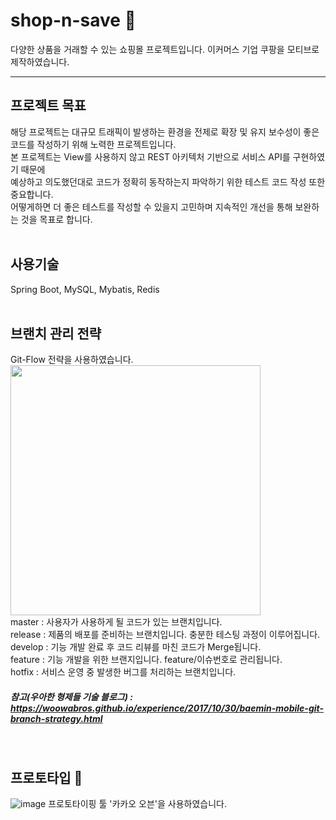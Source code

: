  # shop-n-save 🛒 
다양한 상품을 거래할 수 있는 쇼핑몰 프로젝트입니다.
이커머스 기업 쿠팡을 모티브로 제작하였습니다.

* * * 

## 프로젝트 목표
해당 프로젝트는 대규모 트래픽이 발생하는 환경을 전제로 확장 및 유지 보수성이 좋은 코드를 작성하기 위해 노력한 프로젝트입니다.  
본 프로젝트는 View를 사용하지 않고 REST 아키텍처 기반으로 서비스 API를 구현하였기 때문에   
예상하고 의도했던대로 코드가 정확히 동작하는지 파악하기 위한 테스트 코드 작성 또한 중요합니다.  
어떻게하면 더 좋은 테스트를 작성할 수 있을지 고민하며 지속적인 개선을 통해 보완하는 것을 목표로 합니다.  
<br/>
## 사용기술 
Spring Boot, MySQL, Mybatis, Redis  
<br/>  
## 브랜치 관리 전략
Git-Flow 전략을 사용하였습니다.
<img src = "https://user-images.githubusercontent.com/37732016/120079737-48bd9480-c0f0-11eb-8542-99b814fd5e48.JPG" width="400px">  
master : 사용자가 사용하게 될 코드가 있는 브랜치입니다.  
release : 제품의 배포를 준비하는 브랜치입니다. 충분한 테스팅 과정이 이루어집니다.  
develop : 기능 개발 완료 후 코드 리뷰를 마친 코드가 Merge됩니다.  
feature : 기능 개발을 위한 브랜지입니다. feature/이슈번호로 관리됩니다.  
hotfix : 서비스 운영 중 발생한 버그를 처리하는 브랜치입니다.  

##### 참고(우아한 형제들 기술 블로그) : https://woowabros.github.io/experience/2017/10/30/baemin-mobile-git-branch-strategy.html  
<br/>
  
## 프로토타입 👀
![image](https://user-images.githubusercontent.com/37732016/120079284-21fe5e80-c0ee-11eb-8be4-1af37947fc73.png)
프로토타이핑 툴 '카카오 오븐'을 사용하였습니다.
